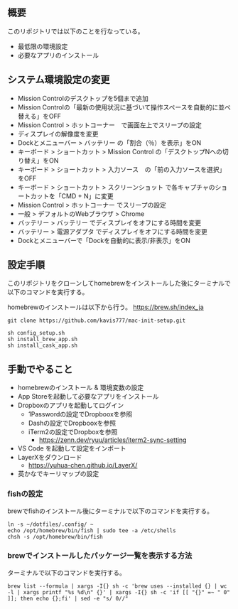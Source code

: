 ## 概要

このリポジトリでは以下のことを行なっている。
* 最低限の環境設定
* 必要なアプリのインストール

## システム環境設定の変更

- Mission Controlのデスクトップを5個まで追加
- Mission Controlの「最新の使用状況に基づいて操作スペースを自動的に並べ替える」をOFF
- Mission Control > ホットコーナー　で画面左上でスリープの設定
- ディスプレイの解像度を変更
- Dockとメニューバー > バッテリー の「割合（％）を表示」をON
- キーボード > ショートカット > Mission Control の「デスクトップNへの切り替え」をON
- キーボード > ショートカット > 入力ソース　の「前の入力ソースを選択」をOFF
- キーボード > ショートカット > スクリーンショット で各キャプチャのショートカットを「CMD + N」に変更
- Mission Control > ホットコーナー でスリープの設定
- 一般 > デフォルトのWebブラウザ > Chrome
- バッテリー > バッテリー でディスプレイをオフにする時間を変更
- バッテリー > 電源アダプタ でディスプレイをオフにする時間を変更
- Dockとメニューバーで「Dockを自動的に表示/非表示」をON

## 設定手順

このリポジトリをクローンしてhomebrewをインストールした後にターミナルで以下のコマンドを実行する。

homebrewのインストールは以下から行う。
https://brew.sh/index_ja

```
git clone https://github.com/kavis777/mac-init-setup.git

sh config_setup.sh
sh install_brew_app.sh
sh install_cask_app.sh
```

## 手動でやること

- homebrewのインストール & 環境変数の設定
- App Storeを起動して必要なアプリをインストール
- Dropboxのアプリを起動してログイン
  - 1Passwordの設定でDropbooxを参照
  - Dashの設定でDropbooxを参照
  - iTerm2の設定でDropboxを参照
    - https://zenn.dev/ryuu/articles/iterm2-sync-setting
- VS Code を起動して設定をインポート
- LayerXをダウンロード
  - https://yuhua-chen.github.io/LayerX/
- 英かなでキーリマップの設定

### fishの設定

brewでfishのインストール後にターミナルで以下のコマンドを実行する。
　
```
ln -s ~/dotfiles/.config/ ~
echo /opt/homebrew/bin/fish | sudo tee -a /etc/shells
chsh -s /opt/homebrew/bin/fish
```

### brewでインストールしたパッケージ一覧を表示する方法

ターミナルで以下のコマンドを実行する。
```
brew list --formula | xargs -I{} sh -c 'brew uses --installed {} | wc -l | xargs printf "%s %d\n" {}' | xargs -I{} sh -c 'if [[ "{}" =~ " 0" ]]; then echo {};fi' | sed -e "s/ 0//"
```

